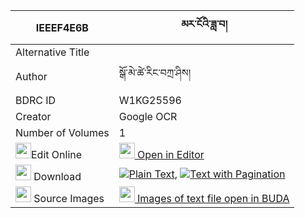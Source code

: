 |IEEEF4E6B|མར་ངོའི་ཟླ་བ། 
| --- | --- 
|Alternative Title |
|Author| སྒོ་མེ་ཚེ་རིང་བཀྲ་ཤིས།
|BDRC ID | W1KG25596
|Creator | Google OCR
|Number of Volumes| 1
|<img width="25" src="https://img.icons8.com/color/25/000000/edit-property.png">Edit Online| [<img width="25" src="https://avatars.githubusercontent.com/u/45091458?s=200&v=4"> Open in Editor](http://editor.openpecha.org/IEEEF4E6B)
|<img width="25" src="https://img.icons8.com/fluent/48/000000/download-2.png"/>  Download | [![](https://img.icons8.com/color/20/000000/txt.png)Plain Text](https://github.com/Openpecha/IEEEF4E6B/releases/download/v2/marngo_i_dawa_plain_IEEEF4E6B.zip), [![](https://img.icons8.com/color/20/000000/txt.png)Text with Pagination](https://github.com/Openpecha/IEEEF4E6B/releases/download/v2/marngo_i_dawa_pages_IEEEF4E6B.zip)
|<img width="25" src="https://img.icons8.com/plasticine/100/000000/pictures-folder.png"/>  Source Images | [<img width="25" src="https://library.bdrc.io/icons/BUDA-small.svg"> Images of text file open in BUDA](https://library.bdrc.io/show/bdr:W1KG25596)